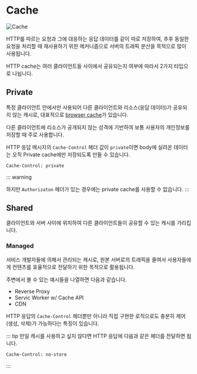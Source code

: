 # Cache

<Image src="../_images/http1-cache.png" alt="Cache"/>

HTTP를 따르는 요청과 그에 대응하는 응답 데이터를 같이 따로 저장하여, 추후 동일한 요청을 처리할 때 재사용하기 위한 메커니즘으로 서버의 트래픽 분산을 목적으로 많이 사용됩니다.

HTTP cache는 여러 클라이언트들 사이에서 공유되는지 여부에 따라서 2가지 타입으로 나뉩니다.

## Private

특정 클라이언트 안에서만 사용되어 다른 클라이언트와 리소스(응답 데이터)가 공유되지 않는 캐시로, 대표적으로 [browser cache](../../browser/web_api/cache_storage.md)가 있습니다.

다른 클라이언트에 리소스가 공개되지 않는 성격에 기반하여 보통 사용자의 개인정보를 저장할 때 주로 사용합니다.

HTTP 응답 메시지의 `Cache-Control` 헤더 값이 `private`이면 body에 실려온 데이터는 오직 Private cache에만 저장되도록 만들 수 있습니다.

```bash
Cache-Control: private
```

::: warning

하지만 `Authorizaton` 헤더가 있는 경우에는 private cache를 사용할 수 없습니다.
:::

## Shared

클라이언트와 서버 사이에 위치하여 다른 클라이언트들이 공유할 수 있는 캐시를 가리킵니다.

### Managed

서비스 개발자들에 의해서 관리되는 캐시로, 원본 서버로의 트래픽을 줄여서 사용자들에게 컨텐츠를 효율적으로 전달하기 위한 목적으로 활용됩니다.

주변에서 볼 수 있는 예시들을 나열하면 다음과 같습니다.

- Reverse Proxy
- Servic Worker w/ Cache API
- CDN

HTTP 응답의 `Cache-Control` 헤더뿐만 아니라 직접 구현한 로직으로도 충분히 제어(생성, 삭제)가 가능하다는 특징이 있습니다.

::: tip
만일 캐시를 사용하고 싶지 않다면 HTTP 응답에 다음과 같은 헤더를 전달하면 됩니다.

```bash
Cache-Control: no-store
```

:::
